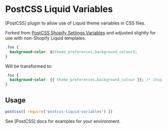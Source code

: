 # PostCSS Liquid Variables

[PostCSS] plugin to allow use of Liquid theme variables in CSS files.

Forked from [PostCSS Shopify Settings Variables](https://github.com/bit3725/postcss-shopify-settings-variables) and adjusted slightly for use with non-Shopify Liquid templates.

```css
.foo {
  background-color: $(theme_preferences.background_colour);
}
```

Will be transformed to:

```css
.foo {
  background-color: {{ theme_preferences.background_colour }}; /* Shopify friendly values */
}
```

## Usage

```js
postcss([ require('postcss-liquid-variables') ])
```

See [PostCSS] docs for examples for your environment.

